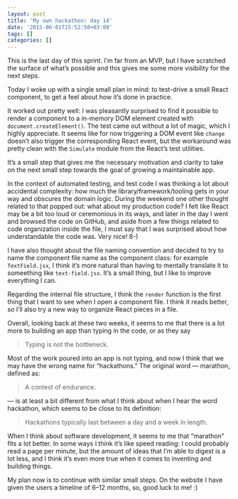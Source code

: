 ```yaml
---
layout: post
title: 'My own hackathon: day 14'
date: '2015-06-01T15:52:50+03:00'
tags: []
categories: []
---
```

This is the last day of this sprint. I’m far from an MVP, but I have
scratched the surface of what’s possible and this gives me some more
visibility for the next steps.

Today I woke up with a single small plan in mind: to test-drive a small
React component, to get a feel about how it’s done in practice.

It worked out pretty well: I was pleasantly surprised to find it
possible to render a component to a in-memory DOM element created with
`document.createElement()`. The test came out without a lot of magic,
which I highly appreciate. It seems like for now triggering a DOM event
like `change` doesn’t also trigger the corresponding React event, but
the workaround was pretty clean with the `Simulate` module from the
React’s test utilities.

It’s a small step that gives me the necessary motivation and clarity to
take on the next small step towards the goal of growing a maintainable
app.

In the context of automated testing, and test code I was thinking a lot
about accidental complexity: how much the library/framework/tooling gets
in your way and obscures the domain logic. During the weekend one other
thought related to that popped out: what about my production code? I
felt like React may be a bit too loud or ceremonious in its ways, and
later in the day I went and browsed the code on GitHub, and aside from a
few things related to code organization inside the file, I must say that
I was surprised about how understandable the code was. Very nice! 8-)

I have also thought about the file naming convention and decided to try
to name the component file name as the component class: for example
`TextField.jsx`, I think it’s more natural than having to mentally
translate it to someething like `text-field.jsx`. It’s a small thing,
but I like to improve everything I can.

Regarding the internal file structure, I think the `render` function is
the first thing that I want to see when I open a component file. I think
it reads better, so I’ll also try a new way to organize React pieces in
a file.

Overall, looking back at these two weeks, it seems to me that there is a
lot more to building an app than typing in the code, or as they say


> Typing is not the bottleneck.

Most of the work poured into an app is not typing, and now I think that
we may have the wrong name for “hackathons.” The original word —
marathon, defined as:

> A contest of endurance.

— is at least a bit different from what I think about when I hear the
word hackathon, which seems to be close to its definition:

> Hackathons typically last between a day and a week in length.

When I think about software development, it seems to me that “marathon”
fits a lot better. In some ways I think it’s like speed reading: I could
probably read a page per minute, but the amount of ideas that I’m able
to digest is a lot less, and I think it’s even more true when it comes
to inventing and building things.

My plan now is to continue with similar small steps. On the website I
have given the users a timeline of 6–12 months, so, good luck to me! :)
